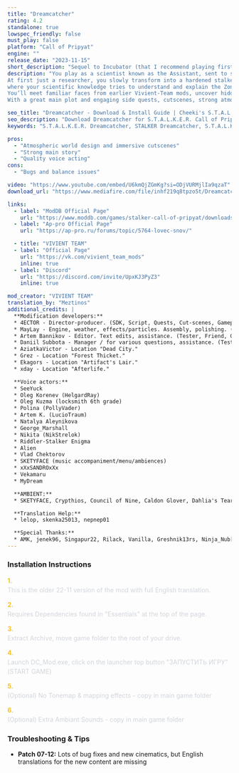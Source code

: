 ```yaml
---
title: "Dreamcatcher"
rating: 4.2
standalone: true
lowspec_friendly: false
must_play: false
platform: "Call of Pripyat"
engine: ""
release_date: "2023-11-15"
short_description: "Sequel to Incubator (that I recommend playing first), we follow the first steps of a rookie scientist's into the Zone. An adventure full of danger and mysticism with highly atmospheric, ambitious graphics, and a rich story full of must-play side quests."
description: "You play as a scientist known as the Assistant, sent to study the mysterious Dreamcatcher artifact.
At first just a researcher, you slowly transform into a hardened stalker as the story pulls you into dangerous expeditions, conspiracies, and strange encounters 
where your scientific knowledge tries to understand and explain the Zone mysteries and deep mysticism.<br> 
You’ll meet familiar faces from earlier Vivient-Team mods, uncover hidden stories, and make choices that will influence multiple possible endings. 
With a great main plot and engaging side quests, cutscenes, strong atmosphere, new mutants and artifacts, Dreamcatcher is a deep dive into the Zone’s most baffling mysteries."

seo_title: "Dreamcatcher - Download & Install Guide | Cheeki's S.T.A.L.K.E.R. Mods Archive"
seo_description: "Download Dreamcatcher for S.T.A.L.K.E.R. Call of Pripyat. Complete installation guide, gameplay features, and detailed review on Cheeki's S.T.A.L.K.E.R. Mods Archive"
keywords: "S.T.A.L.K.E.R. Dreamcatcher, STALKER Dreamcatcher, S.T.A.L.K.E.R. story mods, STALKER story mods, Call of Pripyat mods, STALKER Call of Pripyat mods, Best STALKER Call of Pripyat mods, best S.T.A.L.K.E.R. mods, best STALKER mods 2025, immersive STALKER mod, best STALKER mod, Cheeki Breeki"

pros:
  - "Atmospheric world design and immersive cutscenes"
  - "Strong main story"
  - "Quality voice acting"
cons:
  - "Bugs and balance issues"

video: "https://www.youtube.com/embed/U6kmQjZGmKg?si=ODjVURMjlIa9qzaT"
download_url: "https://www.mediafire.com/file/inhf219q8tpzo5t/Dreamcatcher.7z/file"

links:    
  - label: "ModDB Official Page"
    url: "https://www.moddb.com/games/stalker-call-of-pripyat/downloads/dreamcatcher-translation"
  - label: "Ap-pro Official Page"
    url: "https://ap-pro.ru/forums/topic/5764-lovec-snov/"

  - title: "VIVIENT TEAM"
  - label: "Official Page"
    url: "https://vk.com/vivient_team_mods"
    inline: true
  - label: "Discord"
    url: "https://discord.com/invite/UpxKJ3PyZ3"
    inline: true

mod_creator: "VIVIENT TEAM"
translation_by: "Meztinos"
additional_credits: |
  **Modification developers:**
  * 4ECTOR - Director-producer. (SDK, Script, Quests, Cut-scenes, Gameplay, Sound design, Level design.)
  * MayLay - Engine, weather, effects/particles. Assembly, polishing. (SDK, Graphics, Engine, Edits-fixes, Gameplay.)
  * Artem Bannikov - Editor. Text edits, assistance. (Tester, Friend, Good person.)
  * Daniil Subbota - Manager / for various questions, assistance. (Tester, Friend, Good person.)
  * AziatkaVictor - Location "Dead City."
  * Grez - Location "Forest Thicket."
  * Ekagors - Location "Artifact's Lair."
  * xday - Location "Afterlife."

  **Voice actors:**
  * SeeYuck
  * Oleg Korenev (HelgardRay)
  * Oleg Kuzma (locksmith 6th grade)
  * Polina (PollyVader)
  * Artem K. (LucioTraum)
  * Natalya Aleynikova
  * George_Marshall
  * Nikita (NikStrelok)
  * Riddler-Stalker Enigma
  * Alien
  * Vlad Chektorov
  * SKETYFACE (music accompaniment/menu/ambiences)
  * xXxSANDROxXx
  * Vekamaru
  * MyDream

  **AMBIENT:**
  * SKETYFACE, Crypthios, Council of Nine, Caldon Glover, Dahlia's Tear, Aindulmedir

  **Translation Help:**
  * lelop, skenka25013, nepnep01

  **Special Thanks:**
  * AMK, jenek96, Singapur22, Rilack, Vanilla, Greshnik13rs, Ninja_Nub[NOR], Angry Wolf, makar, Aaz, Krim, Emmis, Dante, Diesel, Azetrix, One_Shot, S.W.R.P, 3fallout3, loner, DanteZ, Nestandart_5443, Barman, Phantom_86, "Смерти Вопреки 3", ed_rez, Ekagors, MPCOPCS, ferr-um, Viktor, Shennondoah, 3vtiger, Demosfen, Sin!, August Autumn, Double-barreled Hunter, Salem, owlromeo, Over Media, lehnov1986, alex5773, Anomaly, Dmitry Zolotov, Dead_Outlaw, shadow-guardian, Den_Stash, KynesPeace, YuriVernadsky, FalkineIsaku, xday
---
```


### Installation Instructions

<div class="space-y-3 mt-4">
  <div class="flex items-start" style="gap: 0.75rem; margin-bottom: 0.75rem;">
    <span style="color: #fbbf24 !important; font-weight: bold; font-size: 0.875rem; flex-shrink: 0; line-height: 1.5; min-width: 1.2rem;">1.</span>
    <div style="flex: 1; line-height: 1.5;">
      <p style="margin: 0; color: #d1d5db;">This is the older 22-11 version of the mod with full English translation.</p>
    </div>
  </div>

  <div class="flex items-start" style="gap: 0.75rem; margin-bottom: 0.75rem;">
    <span style="color: #fbbf24 !important; font-weight: bold; font-size: 0.875rem; flex-shrink: 0; line-height: 1.5; min-width: 1.2rem;">2.</span>
    <div style="flex: 1; line-height: 1.5;">
      <p style="margin: 0; color: #d1d5db;">Requires Dependencies found in "Essentials" at the top of the page.</p>
    </div>
  </div>

  <div class="flex items-start" style="gap: 0.75rem; margin-bottom: 0.75rem;">
    <span style="color: #fbbf24 !important; font-weight: bold; font-size: 0.875rem; flex-shrink: 0; line-height: 1.5; min-width: 1.2rem;">3.</span>
    <div style="flex: 1; line-height: 1.5;">
      <p style="margin: 0; color: #d1d5db;">Extract Archive, move game folder to the root of your drive.</p>
    </div>
  </div>

  <div class="flex items-start" style="gap: 0.75rem; margin-bottom: 0.75rem;">
    <span style="color: #fbbf24 !important; font-weight: bold; font-size: 0.875rem; flex-shrink: 0; line-height: 1.5; min-width: 1.2rem;">4.</span>
    <div style="flex: 1; line-height: 1.5;">
      <p style="margin: 0; color: #d1d5db;">Launch DC_Mod.exe, click on the launcher top button "ЗАПУСТИТЬ ИГРУ" (START GAME)</p>
    </div>
  </div>

  <div class="flex items-start" style="gap: 0.75rem; margin-bottom: 0.75rem;">
    <span style="color: #fbbf24 !important; font-weight: bold; font-size: 0.875rem; flex-shrink: 0; line-height: 1.5; min-width: 1.2rem;">5.</span>
    <div style="flex: 1; line-height: 1.5;">
      <p style="margin: 0; color: #d1d5db;">(Optional) No Tonemap & mapping effects - copy in main game folder</p>
    </div>
  </div>

  <div class="flex items-start" style="gap: 0.75rem; margin-bottom: 0;">
    <span style="color: #fbbf24 !important; font-weight: bold; font-size: 0.875rem; flex-shrink: 0; line-height: 1.5; min-width: 1.2rem;">6.</span>
    <div style="flex: 1; line-height: 1.5;">
      <p style="margin: 0; color: #d1d5db;">(Optional) Extra Ambiant Sounds - copy in main game folder</p>
    </div>
  </div>
</div>

### Troubleshooting & Tips

- **Patch 07-12:** Lots of bug fixes and new cinematics, but English translations for the new content are missing
